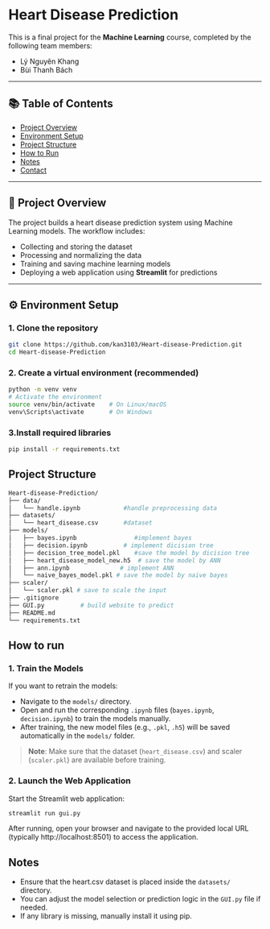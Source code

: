 # Heart Disease Prediction

This is a final project for the **Machine Learning** course, completed by the following team members:

- Lý Nguyên Khang
- Bùi Thanh Bách


---

## 📚 Table of Contents

- [Project Overview](#project-overview)
- [Environment Setup](#environment-setup)
- [Project Structure](#project-structure)
- [How to Run](#how-to-run)
- [Notes](#notes)
- [Contact](#contact)

---

## 📝 Project Overview

The project builds a heart disease prediction system using Machine Learning models. The workflow includes:

- Collecting and storing the dataset
- Processing and normalizing the data
- Training and saving machine learning models
- Deploying a web application using **Streamlit** for predictions

---

## ⚙️ Environment Setup

### 1. Clone the repository
```bash
git clone https://github.com/kan3103/Heart-disease-Prediction.git
cd Heart-disease-Prediction
```

### 2. Create a virtual environment (recommended)
```bash
python -m venv venv
# Activate the environment
source venv/bin/activate    # On Linux/macOS
venv\Scripts\activate       # On Windows
```

### 3.Install required libraries

```bash
pip install -r requirements.txt
```

## Project Structure

``` bash
Heart-disease-Prediction/
├── data/
│   └── handle.ipynb            #handle preprocessing data
├── datasets/
│   └── heart_disease.csv       #dataset
├── models/
│   ├── bayes.ipynb                #implement bayes
│   ├── decision.ipynb          # implement dicision tree
│   ├── decision_tree_model.pkl    #save the model by dicision tree
│   ├── heart_disease_model_new.h5  # save the model by ANN
│   ├── ann.ipynb              # implement ANN
│   └── naive_bayes_model.pkl # save the model by naive bayes
├── scaler/
│   └── scaler.pkl # save to scale the input
├── .gitignore
├── GUI.py          # build website to predict
├── README.md
└── requirements.txt

```
## How to run

### 1. Train the Models

If you want to retrain the models:

- Navigate to the `models/` directory.
- Open and run the corresponding `.ipynb` files (`bayes.ipynb`, `decision.ipynb`) to train the models manually.
- After training, the new model files (e.g., `.pkl`, `.h5`) will be saved automatically in the `models/` folder.

> **Note**: Make sure that the dataset (`heart_disease.csv`) and scaler (`scaler.pkl`) are available before training.

### 2. Launch the Web Application
Start the Streamlit web application:
```bash
streamlit run gui.py
```
After running, open your browser and navigate to the provided local URL (typically http://localhost:8501) to access the application.
## Notes

- Ensure that the heart.csv dataset is placed inside the `datasets/` directory.
- You can adjust the model selection or prediction logic in the `GUI.py` file if needed.
- If any library is missing, manually install it using pip.